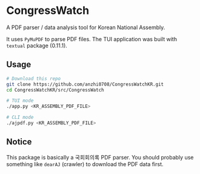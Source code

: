 # CongressWatch

A PDF parser / data analysis tool for Korean National Assembly.

It uses `PyMuPDF` to parse PDF files. The TUI application was built with `textual` package (0.11.1).

## Usage

```bash
# Download this repo
git clone https://github.com/anzhi0708/CongressWatchKR.git
cd CongressWatchKR/src/CongressWatch

# TUI mode
./app.py <KR_ASSEMBLY_PDF_FILE>

# CLI mode
./ajpdf.py <KR_ASSEMBLY_PDF_FILE>
```

## Notice

This package is basically a 국회회의록 PDF parser. You should probably use something like `dearAJ` (crawler) to download the PDF data first.
